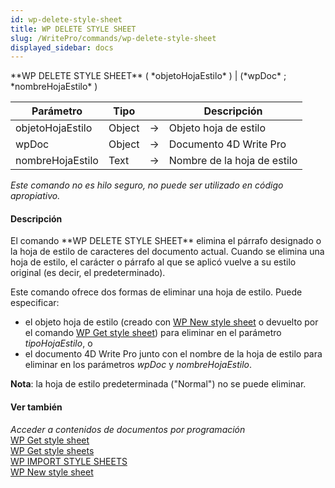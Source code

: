 ```yaml
---
id: wp-delete-style-sheet
title: WP DELETE STYLE SHEET
slug: /WritePro/commands/wp-delete-style-sheet
displayed_sidebar: docs
---
```


<!--REF #_command_.WP DELETE STYLE SHEET.Syntax-->**WP DELETE STYLE SHEET** ( *objetoHojaEstilo* ) | (*wpDoc* ; *nombreHojaEstilo* )<!-- END REF-->
<!--REF #_command_.WP DELETE STYLE SHEET.Params-->
| Parámetro | Tipo |  | Descripción |
| --- | --- | --- | --- |
| objetoHojaEstilo | Object | &#8594;  | Objeto hoja de estilo |
| wpDoc | Object | &#8594;  | Documento 4D Write Pro |
| nombreHojaEstilo | Text | &#8594;  | Nombre de la hoja de estilo |

<!-- END REF-->

*Este comando no es hilo seguro, no puede ser utilizado en código apropiativo.*


#### Descripción 

<!--REF #_command_.WP DELETE STYLE SHEET.Summary-->El comando **WP DELETE STYLE SHEET** elimina el párrafo designado o la hoja de estilo de caracteres del documento actual.<!-- END REF--> Cuando se elimina una hoja de estilo, el carácter o párrafo al que se aplicó vuelve a su estilo original (es decir, el predeterminado).

Este comando ofrece dos formas de eliminar una hoja de estilo. Puede especificar:

* el objeto hoja de estilo (creado con [WP New style sheet](wp-new-style-sheet.md) o devuelto por el comando [WP Get style sheet](wp-get-style-sheet.md)) para eliminar en el parámetro *tipoHojaEstilo*, o
* el documento 4D Write Pro junto con el nombre de la hoja de estilo para eliminar en los parámetros *wpDoc* y *nombreHojaEstilo*.

**Nota**: la hoja de estilo predeterminada ("Normal") no se puede eliminar.

#### Ver también 

*Acceder a contenidos de documentos por programación*  
[WP Get style sheet](wp-get-style-sheet.md)  
[WP Get style sheets](wp-get-style-sheets.md)  
[WP IMPORT STYLE SHEETS](wp-import-style-sheets.md)  
[WP New style sheet](wp-new-style-sheet.md)  